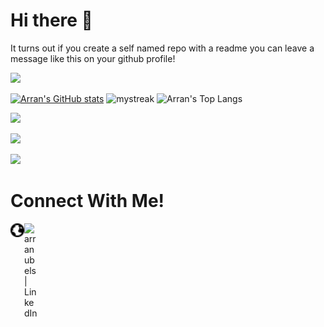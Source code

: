 # Hi there 👋
It turns out if you create a self named repo with a readme you can leave a message like this on your github profile!

![](http://github-profile-summary-cards.vercel.app/api/cards/profile-details?username=arran4&theme=default)

[![Arran's GitHub stats](https://github-readme-stats.vercel.app/api?username=arran4)](https://github.com/anuraghazra/github-readme-stats)
<img src="https://github-readme-streak-stats.herokuapp.com/?user=arran4&count_private=true" alt="mystreak"/>
![Arran's Top Langs](https://github-readme-stats.vercel.app/api/top-langs/?username=arran4&layout=compact&count_private=true)

![](http://github-profile-summary-cards.vercel.app/api/cards/productive-time?username=arran4&theme=default&utcOffset=8)

![](http://github-profile-summary-cards.vercel.app/api/cards/repos-per-language?username=arran4&theme=default)

![](http://github-profile-summary-cards.vercel.app/api/cards/most-commit-language?username=arran4&theme=default)

# Connect With Me!

[<img align="left" alt="arran4.github.io" width="22px" src="https://raw.githubusercontent.com/iconic/open-iconic/master/svg/globe.svg" />](https://arran4.github.io)
[<img align="left" alt="arranubels | LinkedIn" width="22px" src="https://cdn.jsdelivr.net/npm/simple-icons@v3/icons/linkedin.svg" />](https://linkedin.com/in/arranubels)
